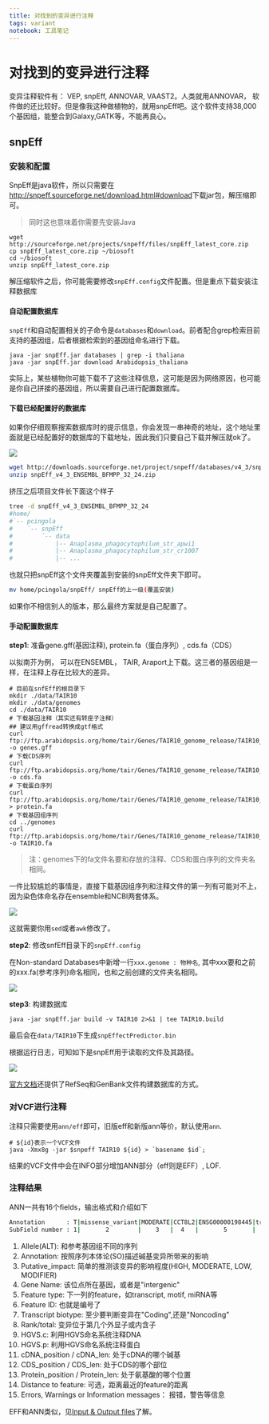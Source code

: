 ```yaml
---
title: 对找到的变异进行注释
tags: variant
notebook: 工具笔记
---
```

# 对找到的变异进行注释

变异注释软件有： VEP, snpEff, ANNOVAR, VAAST2。人类就用ANNOVAR， 软件做的还比较好。但是像我这种做植物的，就用snpEff吧。这个软件支持38,000个基因组，能整合到Galaxy,GATK等，不能再良心。

## snpEff

### 安装和配置

SnpEff是java软件，所以只需要在<http://snpeff.sourceforge.net/download.html#download>下载jar包，解压缩即可。

> 同时这也意味着你需要先安装Java

```shell
wget http://sourceforge.net/projects/snpeff/files/snpEff_latest_core.zip
cp snpEff_latest_core.zip ~/biosoft
cd ~/biosoft
unzip snpEff_latest_core.zip
```

解压缩软件之后，你可能需要修改`snpEff.config`文件配置。但是重点下载安装注释数据库

#### 自动配置数据库

`snpEff`和自动配置相关的子命令是`databases`和`download`。前者配合grep检索目前支持的基因组，后者根据检索到的基因组命名进行下载。

```shell
java -jar snpEff.jar databases | grep -i thaliana
java -jar snpEff.jar download Arabidopsis_thaliana
```

实际上，某些植物你可能下载不了这些注释信息，这可能是因为网络原因，也可能是你自己拼接的基因组，所以需要自己进行配置数据库。

#### 下载已经配置好的数据库

如果你仔细观察搜索数据库时的提示信息，你会发现一串神奇的地址，这个地址里面就是已经配置好的数据库的下载地址，因此我们只要自己下载并解压就ok了。

![](http://oex750gzt.bkt.clouddn.com/17-12-28/69477217.jpg)

```bash
wget http://downloads.sourceforge.net/project/snpeff/databases/v4_3/snpEff_v4_3_ENSEMBL_BFMPP_32_24.zip
unzip snpEff_v4_3_ENSEMBL_BFMPP_32_24.zip
```

挤压之后项目文件长下面这个样子

```bash
tree -d snpEff_v4_3_ENSEMBL_BFMPP_32_24
#home/
#`-- pcingola
#    `-- snpEff
#        `-- data
#            |-- Anaplasma_phagocytophilum_str_apwi1
#            |-- Anaplasma_phagocytophilum_str_cr1007
#            |-- ...
```

也就只把snpEff这个文件夹覆盖到安装的snpEff文件夹下即可。

```bash
mv home/pcingola/snpEff/ snpEff的上一级(覆盖安装)
```

如果你不相信别人的版本，那么最终方案就是自己配置了。

#### 手动配置数据库

**step1**: 准备gene.gff(基因注释), protein.fa（蛋白序列）, cds.fa（CDS）

以拟南芥为例， 可以在ENSEMBL， TAIR, Araport上下载。这三者的基因组是一样，在注释上存在比较大的差异。

```shell
# 目前在snfEff的根目录下
mkdir ./data/TAIR10
mkdir ./data/genomes
cd ./data/TAIR10
# 下载基因注释（其实还有转座子注释）
## 建议用gffread转换成gtf格式
curl ftp://ftp.arabidopsis.org/home/tair/Genes/TAIR10_genome_release/TAIR10_gff3/TAIR10_GFF3_genes.gff -o genes.gff
# 下载CDS序列
curl ftp://ftp.arabidopsis.org/home/tair/Genes/TAIR10_genome_release/TAIR10_blastsets/TAIR10_cds_20101214_updated -o cds.fa
# 下载蛋白序列
curl ftp://ftp.arabidopsis.org/home/tair/Genes/TAIR10_genome_release/TAIR10_blastsets/TAIR10_pep_20101214_updated > protein.fa
# 下载基因组序列
cd ../genomes
curl ftp://ftp.arabidopsis.org/home/tair/Genes/TAIR10_genome_release/TAIR10_chromosome_files/TAIR10_chr_all.fas -o TAIR10.fa
```

> 注：genomes下的fa文件名要和存放的注释、CDS和蛋白序列的文件夹名相同。

一件比较尴尬的事情是，直接下载基因组序列和注释文件的第一列有可能对不上，因为染色体命名存在ensemble和NCBI两套体系。

![](http://oex750gzt.bkt.clouddn.com/17-12-28/37143155.jpg)

这就需要你用`sed`或者`awk`修改了。

**step2**: 修改snfEff目录下的`snpEff.config`

在Non-standard Databases中新增一行`xxx.genome : 物种名`, 其中xxx要和之前的xxx.fa(参考序列)命名相同，也和之前创建的文件夹名相同。

![](http://oex750gzt.bkt.clouddn.com/17-12-28/8941595.jpg)

**step3**: 构建数据库

```shell
java -jar snpEff.jar build -v TAIR10 2>&1 | tee TAIR10.build
```

最后会在`data/TAIR10`下生成`snpEffectPredictor.bin`

根据运行日志，可知如下是snpEff用于读取的文件及其路径。

![](http://oex750gzt.bkt.clouddn.com/17-12-28/74088909.jpg)

[官方文档](http://snpeff.sourceforge.net/SnpEff_manual.html#databases)还提供了RefSeq和GenBank文件构建数据库的方式。

### 对VCF进行注释

注释只需要使用`ann/eff`即可，旧版eff和新版ann等价，默认使用`ann`.

```shell
# ${id}表示一个VCF文件
java -Xmx8g -jar $snpeff TAIR10 ${id} > `basename $id`;
```

结果的VCF文件中会在INFO部分增加ANN部分（eff则是EFF）, LOF.

### 注释结果

ANN一共有16个fields，输出格式和介绍如下

```bash
Annotation      : T|missense_variant|MODERATE|CCT8L2|ENSG00000198445|transcript|ENST00000359963|protein_coding|1/1|c.1406G>A|p.Gly469Glu|1666/2034|1406/1674|469/557|  |
SubField number : 1|       2        |    3   |  4   |       5       |    6     |      7        |      8       | 9 |    10   |    11     |   12    |   13    |   14  |15| 16
```

1. Allele(ALT): 和参考基因组不同的序列
1. Annotation: 按照序列本体论(SO)描述碱基变异所带来的影响
1. Putative_impact: 简单的推测该变异的影响程度(HIGH, MODERATE, LOW, MODIFIER)
1. Gene Name: 该位点所在基因，或者是"intergenic"
1. Feature type: 下一列的feature，如transcript, motif, miRNA等
1. Feature ID: 也就是编号了
1. Transcript biotype: 至少要判断变异在"Coding",还是"Noncoding"
1. Rank/total: 变异位于第几个外显子或内含子
1. HGVS.c: 利用HGVS命名系统注释DNA
1. HGVS.p: 利用HGVS命名系统注释蛋白
1. cDNA\_position / cDNA\_len: 处于cDNA的哪个碱基
1. CDS\_position / CDS\_len: 处于CDS的哪个部位
1. Protein\_position / Protein\_len: 处于氨基酸的哪个位置
1. Distance to feature: 可选，距离最近的feature的距离
1. Errors, Warnings or Information messages： 报错，警告等信息

EFF和ANN类似，见[Input & Output files](http://snpeff.sourceforge.net/SnpEff_manual.html#input)了解。